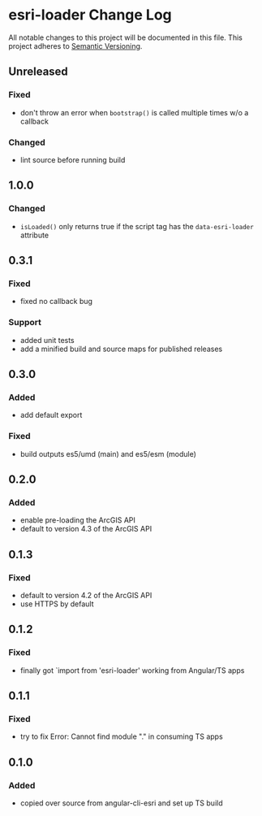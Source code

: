# esri-loader Change Log
All notable changes to this project will be documented in this file.
This project adheres to [Semantic Versioning](http://semver.org/).

## Unreleased

### Fixed
- don't throw an error when `bootstrap()` is called multiple times w/o a callback

### Changed
- lint source before running build

## 1.0.0

### Changed
- `isLoaded()` only returns true if the script tag has the `data-esri-loader` attribute

## 0.3.1

### Fixed
- fixed no callback bug

### Support
- added unit tests
- add a minified build and source maps for published releases

## 0.3.0

### Added
- add default export

### Fixed
- build outputs es5/umd (main) and es5/esm (module)

## 0.2.0

### Added
- enable pre-loading the ArcGIS API
- default to version 4.3 of the ArcGIS API

## 0.1.3

### Fixed
- default to version 4.2 of the ArcGIS API
- use HTTPS by default

## 0.1.2

### Fixed
- finally got `import from 'esri-loader' working from Angular/TS apps

## 0.1.1

### Fixed
- try to fix Error: Cannot find module "." in consuming TS apps

## 0.1.0

### Added
- copied over source from angular-cli-esri and set up TS build
